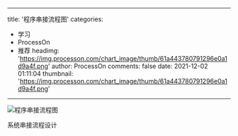 
---
title: '程序串接流程图'
categories: 
 - 学习
 - ProcessOn
 - 推荐
headimg: 'https://img.processon.com/chart_image/thumb/61a443780791296e0a1d9a4f.png'
author: ProcessOn
comments: false
date: 2021-12-02 01:11:04
thumbnail: 'https://img.processon.com/chart_image/thumb/61a443780791296e0a1d9a4f.png'
---

<div>   
<img class="thumb" alt="程序串接流程图" src="https://img.processon.com/chart_image/thumb/61a443780791296e0a1d9a4f.png" referrerpolicy="no-referrer">
<p>系统串接流程设计</p>  
</div>
            